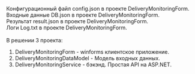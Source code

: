 Конфигурационный файл config.json в проекте DeliveryMonitoringForm.\
Входные данные DB.json в проекте DeliveryMonitoringForm.\
Результат result.json в проекте DeliveryMonitoringForm.\
Логи Log.txt в проекте DeliveryMonitoringForm.\
\
В решении 3 проекта:
1. DeliveryMonitoringForm - winforms клиентское приложение.
2. DeliveryMonitoringDataModel - Модель входных данных.
3. DeliveryMonitoringService - бэкэнд. Простая API на ASP.NET.

